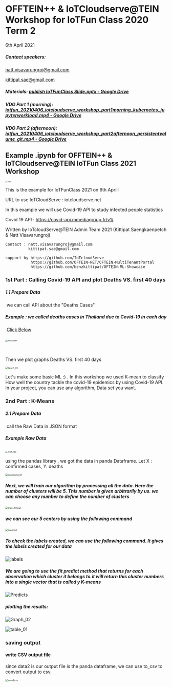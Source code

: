 # OFFTEIN++ & IoTCloudserve@TEIN Workshop for IoTFun Class 2020 Term 2

6th April 2021

##### Contact speakers: 

natt.visavarungroj@gmail.com

kittipat.sae@gmail.com



##### Materials: [publish IoTFunClass Slide.pptx - Google Drive](https://drive.google.com/file/d/14Yta0JuNornmt_vbE3AsIzk6_JT3BPzC/view)

##### VDO Part 1 (morning): [iotfun_20210406_iotcloudserve_workshop_part1morning_kubernetes_jupyterworkload.mp4 - Google Drive](https://drive.google.com/file/d/1gts4JFOUXJm9kQVC4vNwaosYGzPNtzCy/view)

##### VDO Part 2 (afternoon): [iotfun_20210406_iotcloudserve_workshop_part2afternoon_persistentvolume_git.mp4 - Google Drive](https://drive.google.com/file/d/1IbTJDLNb8HzR_C_1CJS1c3zYnoPQbki0/view)



## Example .ipynb for OFFTEIN++ & IoTCloudserve@TEIN IoTFun Class 2021 Workshop



<img src="pictures\Logos.PNG" alt="Logos" style="zoom: 33%;" />

This is the example for IoTFunClass 2021 on 6th Aprill

URL to use IoTCloudServe : iotcloudserve.net

In this example we will use Covid-19 API to study infected people statistics

Covid 19 API : https://covid-api.mmediagroup.fr/v1/

Written by IoTcloudServe@TEIN Admin Team 2021 (Kittipat Saengkaenpetch & Natt Visavarungroj)

```
Contact : natt.visavarungroj@gmail.com
          kittipat.sae@gmail.com

support by https://github.com/IoTcloudServe
           https://github.com/OFTEIN-NET/OFTEIN-MultiTenantPortal
           https://github.com/benzkittipat/OFTEIN-ML-Showcase
```

### 1st Part : Calling Covid-19 API and plot Deaths VS. first 40 days

##### 1.1 Prepare Data 

​	we can call API about the "Deaths Cases" 

##### 	Example : we called deaths cases in Thailand due to Covid-19 in each day 

​	<u>Click Below</u> 

​	<img src="pictures\point_down.PNG" alt="point_down" style="zoom:40%;" />

​	[](https://covid-api.mmediagroup.fr/v1/history?country=Thailand&status=Deaths)

Then we plot graphs Deaths VS. first 40 days 

<img src="pictures\Graph_01.PNG" alt="Graph_01" style="zoom:50%;" />

Let's make some basic ML :) . In this workshop we used K-mean to classify How well the country tackle the covid-19 epidemics by using Covid-19 API. In your project, you can use any algorithm, Data set you want. 

### 2nd Part : K-Means 

#####  2.1 Prepare Data 

​		call the Raw Data in JSON format 

##### 		Example Raw Data 

​		<img src="pictures\JSON_raw.PNG" alt="JSON_raw" style="zoom:40%;" />

using the pandas library , we got the data in panda Dataframe. Let X : confirmed cases, Y: deaths 

<img src="pictures\dataframe_01.PNG" alt="dataframe_01" style="zoom:50%;" />

##### Next, we will train our algorithm by processing all the data. Here the number of clusters will be 5. This number is given arbitrarily by us. we can choose any number to define the number of clusters

<img src="pictures\train_Kmean.PNG" alt="train_Kmean" style="zoom:50%;" />



##### we can see our 5 centers by using the following command

<img src="pictures\centriod.PNG" alt="centriod" style="zoom:50%;" />

##### To check the labels created, we can use the following command. It gives the labels created for our data

![labels](pictures\labels.PNG)

##### We are going to use the fit predict method that returns for each observation which cluster it belongs to.it will return this cluster numbers into a single vector that is called y K-means

![Predicts](pictures\Predicts.PNG)

##### plotting the results:

![Graph_02](pictures\Graph_02.PNG)

![table_01](pictures\table_01.PNG)

### saving output

#### write CSV output file

since data2 is our output file is the panda dataframe, we can use to_csv to convert output to csv.

<img src="pictures\save2csv.PNG" alt="save2csv" style="zoom: 50%;" />

